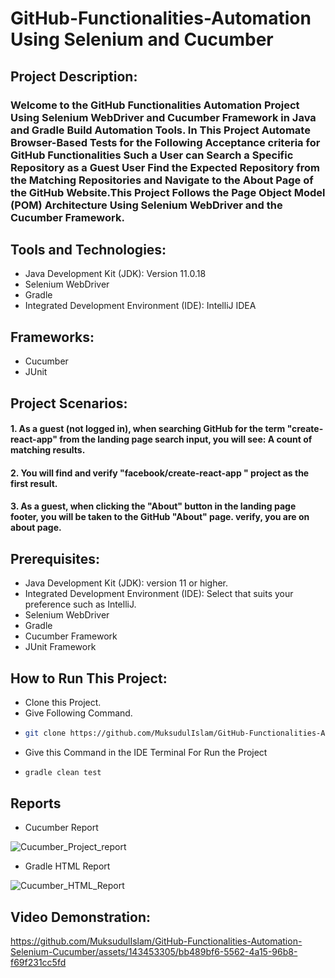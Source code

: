 # GitHub-Functionalities-Automation Using Selenium and Cucumber

## Project Description:

### Welcome to the GitHub Functionalities Automation Project Using Selenium WebDriver and Cucumber Framework in Java and Gradle Build Automation Tools. In This Project Automate Browser-Based Tests for the Following Acceptance criteria for GitHub Functionalities Such a User can Search a Specific Repository as a Guest User Find the Expected Repository from the Matching Repositories and Navigate to the About Page of the GitHub Website.This Project Follows the Page Object Model (POM) Architecture Using Selenium WebDriver and the Cucumber Framework.

## Tools and Technologies:

- Java Development Kit (JDK): Version 11.0.18
- Selenium WebDriver
- Gradle
- Integrated Development Environment (IDE): IntelliJ IDEA

## Frameworks:

- Cucumber
- JUnit

## Project Scenarios:

#### 1. As a guest (not logged in), when searching GitHub for the term "create-react-app" from the landing page search input, you will see: A count of matching results.
#### 2. You will find and verify "facebook/create-react-app " project as the first result.
#### 3. As a guest, when clicking the "About" button in the landing page footer, you will be taken to the GitHub "About" page. verify, you are on about page.

## Prerequisites:

- Java Development Kit (JDK): version 11 or higher.
- Integrated Development Environment (IDE): Select that suits your preference such as IntelliJ.
- Selenium WebDriver
- Gradle
- Cucumber Framework
- JUnit Framework

## How to Run This Project:

- Clone this Project.
- Give Following Command.
- ```bash
  git clone https://github.com/MuksudulIslam/GitHub-Functionalities-Automation-Selenium-Cucumber
- Give this Command in the IDE Terminal For Run the Project
- ```bash
  gradle clean test

## Reports

- Cucumber Report

![Cucumber_Project_report](https://github.com/MuksudulIslam/GitHub-Functionalities-Automation-Selenium-Cucumber/assets/143453305/a28a67be-357e-47d2-bdbf-bb4b5cfe9816)

- Gradle HTML Report

![Cucumber_HTML_Report](https://github.com/MuksudulIslam/GitHub-Functionalities-Automation-Selenium-Cucumber/assets/143453305/4a378423-b553-4d0c-8698-1e8644279c4f)

## Video Demonstration:


https://github.com/MuksudulIslam/GitHub-Functionalities-Automation-Selenium-Cucumber/assets/143453305/bb489bf6-5562-4a15-96b8-f69f231cc5fd




